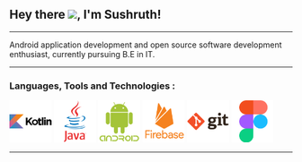 ## Hey there <img src="https://raw.githubusercontent.com/MartinHeinz/MartinHeinz/master/wave.gif" width="30px">, I'm Sushruth!
---

Android application development and open source software development enthusiast, currently pursuing B.E in IT. 

---

### Languages, Tools and Technologies :

<img src="https://github.com/devicons/devicon/blob/master/icons/kotlin/kotlin-original-wordmark.svg" height="75" width="75px"> <img src="https://github.com/devicons/devicon/blob/master/icons/java/java-original-wordmark.svg" height="75" width="75px"> <img src="https://github.com/devicons/devicon/blob/master/icons/android/android-plain-wordmark.svg" height="75" width="75px">  <img src="https://github.com/devicons/devicon/blob/master/icons/firebase/firebase-plain-wordmark.svg" height="75" width="75px"> <img src="https://github.com/devicons/devicon/blob/master/icons/git/git-original-wordmark.svg" height="75" width="75px"> <img src="https://github.com/devicons/devicon/blob/master/icons/figma/figma-original.svg" height="75" width="75px">

---

